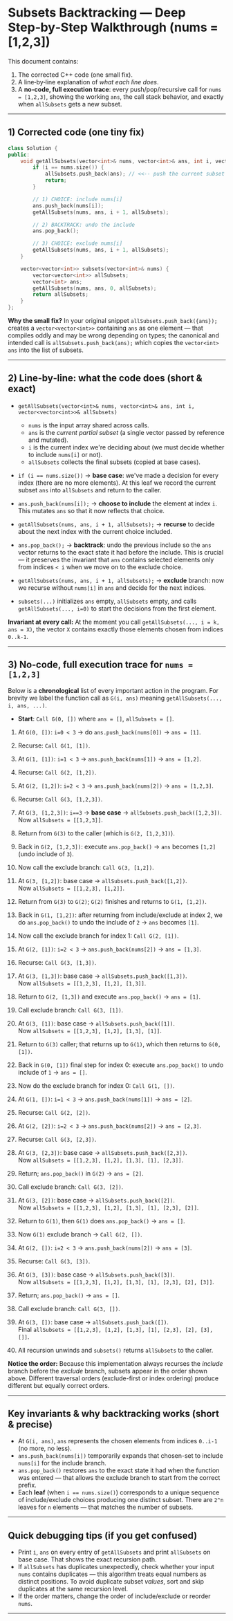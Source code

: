 # Subsets Backtracking — Deep Step‑by‑Step Walkthrough (nums = [1,2,3])

This document contains:
1. The corrected C++ code (one small fix).  
2. A line‑by‑line explanation of *what each line does*.  
3. A **no‑code, full execution trace**: every push/pop/recursive call for `nums = [1,2,3]`, showing the working `ans`, the call stack behavior, and exactly when `allSubsets` gets a new subset.

---

## 1) Corrected code (one tiny fix)
```cpp
class Solution {
public:
    void getAllSubsets(vector<int>& nums, vector<int>& ans, int i, vector<vector<int>>& allSubsets) {
        if (i == nums.size()) {
            allSubsets.push_back(ans); // <<-- push the current subset (copy of ans)
            return;
        }

        // 1) CHOICE: include nums[i]
        ans.push_back(nums[i]);
        getAllSubsets(nums, ans, i + 1, allSubsets);

        // 2) BACKTRACK: undo the include
        ans.pop_back();

        // 3) CHOICE: exclude nums[i]
        getAllSubsets(nums, ans, i + 1, allSubsets);
    }

    vector<vector<int>> subsets(vector<int>& nums) {
        vector<vector<int>> allSubsets;
        vector<int> ans;
        getAllSubsets(nums, ans, 0, allSubsets);
        return allSubsets;
    }
};
```

**Why the small fix?** In your original snippet `allSubsets.push_back({ans});` creates a `vector<vector<int>>` containing `ans` as one element — that compiles oddly and may be wrong depending on types; the canonical and intended call is `allSubsets.push_back(ans);` which copies the `vector<int> ans` into the list of subsets.

---

## 2) Line‑by‑line: what the code does (short & exact)
- `getAllSubsets(vector<int>& nums, vector<int>& ans, int i, vector<vector<int>>& allSubsets)`
  - `nums` is the input array shared across calls.
  - `ans` is the *current partial subset* (a single vector passed by reference and mutated).
  - `i` is the current index we're deciding about (we must decide whether to include `nums[i]` or not).
  - `allSubsets` collects the final subsets (copied at base cases).

- `if (i == nums.size())` → **base case**: we've made a decision for every index (there are no more elements). At this leaf we record the current subset `ans` into `allSubsets` and return to the caller.

- `ans.push_back(nums[i]);` → **choose to include** the element at index `i`. This mutates `ans` so that it now reflects that choice.

- `getAllSubsets(nums, ans, i + 1, allSubsets);` → **recurse** to decide about the next index with the current choice included.

- `ans.pop_back();` → **backtrack**: undo the previous include so the `ans` vector returns to the exact state it had before the include. This is crucial — it preserves the invariant that `ans` contains selected elements only from indices `< i` when we move on to the exclude choice.

- `getAllSubsets(nums, ans, i + 1, allSubsets);` → **exclude** branch: now we recurse without `nums[i]` in `ans` and decide for the next indices.

- `subsets(...)` initializes `ans` empty, `allSubsets` empty, and calls `getAllSubsets(..., i=0)` to start the decisions from the first element.

**Invariant at every call:** At the moment you call `getAllSubsets(..., i = k, ans = X)`, the vector `X` contains exactly those elements chosen from indices `0..k-1`.

---

## 3) No‑code, full execution trace for `nums = [1,2,3]`
Below is a **chronological** list of every important action in the program. For brevity we label the function call as `G(i, ans)` meaning `getAllSubsets(..., i, ans, ...)`.

- **Start**: `Call G(0, [])` where `ans = []`, `allSubsets = []`.

1. At `G(0, [])`: `i=0 < 3` → do `ans.push_back(nums[0])` → `ans = [1]`.
2. Recurse: `Call G(1, [1])`.

3. At `G(1, [1])`: `i=1 < 3` → `ans.push_back(nums[1])` → `ans = [1,2]`.
4. Recurse: `Call G(2, [1,2])`.

5. At `G(2, [1,2])`: `i=2 < 3` → `ans.push_back(nums[2])` → `ans = [1,2,3]`.
6. Recurse: `Call G(3, [1,2,3])`.

7. At `G(3, [1,2,3])`: `i==3` → **base case** → `allSubsets.push_back([1,2,3])`.  
   Now `allSubsets = [[1,2,3]]`.
8. Return from `G(3)` to the caller (which is `G(2, [1,2,3])`).

9. Back in `G(2, [1,2,3])`: execute `ans.pop_back()` → `ans` becomes `[1,2]` (undo include of `3`).
10. Now call the exclude branch: `Call G(3, [1,2])`.

11. At `G(3, [1,2])`: base case → `allSubsets.push_back([1,2])`.  
    Now `allSubsets = [[1,2,3], [1,2]]`.
12. Return from `G(3)` to `G(2)`; `G(2)` finishes and returns to `G(1, [1,2])`.

13. Back in `G(1, [1,2])`: after returning from include/exclude at index 2, we do `ans.pop_back()` to undo the include of `2` → `ans` becomes `[1]`.
14. Now call the exclude branch for index 1: `Call G(2, [1])`.

15. At `G(2, [1])`: `i=2 < 3` → `ans.push_back(nums[2])` → `ans = [1,3]`.
16. Recurse: `Call G(3, [1,3])`.

17. At `G(3, [1,3])`: base case → `allSubsets.push_back([1,3])`.  
    Now `allSubsets = [[1,2,3], [1,2], [1,3]]`.
18. Return to `G(2, [1,3])` and execute `ans.pop_back()` → `ans = [1]`.
19. Call exclude branch: `Call G(3, [1])`.

20. At `G(3, [1])`: base case → `allSubsets.push_back([1])`.  
    Now `allSubsets = [[1,2,3], [1,2], [1,3], [1]]`.
21. Return to `G(3)` caller; that returns up to `G(1)`, which then returns to `G(0, [1])`.

22. Back in `G(0, [1])` final step for index 0: execute `ans.pop_back()` to undo include of `1` → `ans = []`.
23. Now do the exclude branch for index 0: `Call G(1, [])`.

24. At `G(1, [])`: `i=1 < 3` → `ans.push_back(nums[1])` → `ans = [2]`.
25. Recurse: `Call G(2, [2])`.

26. At `G(2, [2])`: `i=2 < 3` → `ans.push_back(nums[2])` → `ans = [2,3]`.
27. Recurse: `Call G(3, [2,3])`.

28. At `G(3, [2,3])`: base case → `allSubsets.push_back([2,3])`.  
    Now `allSubsets = [[1,2,3], [1,2], [1,3], [1], [2,3]]`.
29. Return; `ans.pop_back()` in `G(2)` → `ans = [2]`.
30. Call exclude branch: `Call G(3, [2])`.

31. At `G(3, [2])`: base case → `allSubsets.push_back([2])`.  
    Now `allSubsets = [[1,2,3], [1,2], [1,3], [1], [2,3], [2]]`.
32. Return to `G(1)`, then `G(1)` does `ans.pop_back()` → `ans = []`.
33. Now `G(1)` exclude branch -> `Call G(2, [])`.

34. At `G(2, [])`: `i=2 < 3` → `ans.push_back(nums[2])` → `ans = [3]`.
35. Recurse: `Call G(3, [3])`.

36. At `G(3, [3])`: base case → `allSubsets.push_back([3])`.  
    Now `allSubsets = [[1,2,3], [1,2], [1,3], [1], [2,3], [2], [3]]`.
37. Return; `ans.pop_back()` → `ans = []`.
38. Call exclude branch: `Call G(3, [])`.

39. At `G(3, [])`: base case → `allSubsets.push_back([])`.  
    Final `allSubsets = [[1,2,3], [1,2], [1,3], [1], [2,3], [2], [3], []]`.
40. All recursion unwinds and `subsets()` returns `allSubsets` to the caller.

**Notice the order:** Because this implementation always recurses the *include* branch before the *exclude* branch, subsets appear in the order shown above. Different traversal orders (exclude-first or index ordering) produce different but equally correct orders.

---

## Key invariants & why backtracking works (short & precise)
- At `G(i, ans)`, `ans` represents the chosen elements from indices `0..i-1` (no more, no less).
- `ans.push_back(nums[i])` temporarily expands that chosen-set to include `nums[i]` for the include branch.
- `ans.pop_back()` restores `ans` to the exact state it had when the function was entered — that allows the exclude branch to start from the correct prefix.
- Each **leaf** (when `i == nums.size()`) corresponds to a unique sequence of include/exclude choices producing one distinct subset. There are `2^n` leaves for `n` elements — that matches the number of subsets.

---

## Quick debugging tips (if you get confused)
- Print `i`, `ans` on every entry of `getAllSubsets` and print `allSubsets` on base case. That shows the exact recursion path.
- If `allSubsets` has duplicates unexpectedly, check whether your input `nums` contains duplicates — this algorithm treats equal numbers as distinct positions. To avoid duplicate subset *values*, sort and skip duplicates at the same recursion level.
- If the order matters, change the order of include/exclude or reorder `nums`.

---